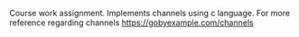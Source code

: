 Course work assignment. Implements channels using c language. For more reference regarding channels https://gobyexample.com/channels 
